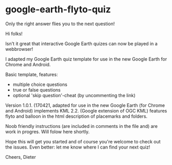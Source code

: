 # google-earth-flyto-quiz
Only the right answer flies you to the next question!


Hi folks!

Isn't it great that interactive Google Earth quizes can now be played in a webbrowser! 

I adapted my Google Earth quiz template for use in the new Google Earth for Chrome and Android.

Basic template, features:
- multiple choice questions
- true or false questions
- optional 'skip question'-cheat (by uncommenting the link)

Version 1.0.1. (170421, adapted for use in the new Google Earth (for Chrome and Android) implements KML 2.2. (Google extension of OGC KML) features flyto and balloon in the html description of placemarks and folders.

Noob friendly instructions (are included in comments in the file and) are work in progres. Will folow here shortly.

Hope this will get you started and of course you're welcome to check out the issues. Even better: let me know where I can find your next quiz!

Cheers,
Dieter
